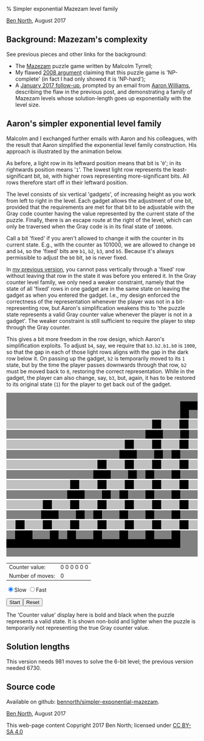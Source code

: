 % Simpler exponential Mazezam level family

<div class="home-link"><p><a href="http://www.redfrontdoor.org/blog/">Ben North</a>, August 2017</p></div>


## Background: Mazezam's complexity

See previous pieces and other links for the background:

- The [Mazezam](https://sites.google.com/site/malcolmsprojects/mazezam-home-page) puzzle game written by Malcolm Tyrrell;
- My flawed [2008 argument](http://redfrontdoor.org/blog/?p=174) claiming that this puzzle game is 'NP-complete' (in fact I had only showed it is 'NP-hard');
- A [January 2017 follow-up](https://bennorth.github.io/exponential-mazezam/index.html), prompted by an email from [Aaron Williams](http://simons-rock.edu/faculty/aaron-williams), describing the flaw in the previous post, and demonstrating a family of Mazezam levels whose solution-length goes up exponentially with the level size.

## Aaron's simpler exponential level family

Malcolm and I exchanged further emails with Aaron and his colleagues, with the result that Aaron simplified the exponential level family construction.  His approach is illustrated by the animation below.

As before, a light row in its leftward position means that bit is '`0`'; in its rightwards position means '`1`'.  The lowest light row represents the least-significant bit, `b0`, with higher rows representing more-significant bits.  All rows therefore start off in their leftward position.

The level consists of six vertical 'gadgets', of increasing height as you work from left to right in the level.  Each gadget allows the adjustment of one bit, provided that the requirements are met for that bit to be adjustable with the Gray code counter having the value represented by the current state of the puzzle.  Finally, there is an escape route at the right of the level, which can only be traversed when the Gray code is in its final state of `100000`.

Call a bit 'fixed' if you aren't allowed to change it with the counter in its current state.  E.g., with the counter as 101000, we are allowed to change `b0` and `b4`, so the 'fixed' bits are `b1`, `b2`, `b3`, and `b5`.  Because it's always permissible to adjust the `b0` bit, `b0` is never fixed.

In [my previous version](https://bennorth.github.io/exponential-mazezam/index.html), you cannot pass vertically through a 'fixed' row without leaving that row in the state it was before you entered it.  In the Gray counter level family, we only need a weaker constraint, namely that the state of all 'fixed' rows in one gadget are in the same state on leaving the gadget as when you entered the gadget.  I.e., my design enforced the correctness of the representation whenever the player was not in a bit-representing row, but Aaron's simplification weakens this to 'the puzzle state represents a valid Gray counter value whenever the player is not in a gadget'.  The weaker constraint is still sufficient to require the player to step through the Gray counter.

This gives a bit more freedom in the row design, which Aaron's simplification exploits.  To adjust `b4`, say, we require that `b3.b2.b1.b0` is `1000`, so that the gap in each of those light rows aligns with the gap in the dark row below it.  On passing up the gadget, `b2` is temporarily moved to its `1` state, but by the time the player passes downwards through that row, `b2` must be moved back to `0`, restoring the correct representation.  While in the gadget, the player can also change, say, `b3`, but, again, it has to be restored to its original state (`1`) for the player to get back out of the gadget.

<div id="game-container"><div id="game-canvas">
<img class="game-slice" id="slice-00" src="aw-slice-00.png">
<img class="game-slice" id="slice-01" src="aw-slice-01.png">
<img class="game-slice" id="slice-02" src="aw-slice-02.png">
<img class="game-slice" id="slice-03" src="aw-slice-03.png">
<img class="game-slice" id="slice-04" src="aw-slice-04.png">
<img class="game-slice" id="slice-05" src="aw-slice-05.png">
<img class="game-slice" id="slice-06" src="aw-slice-06.png">
<img class="game-slice" id="slice-07" src="aw-slice-07.png">
<img class="game-slice" id="slice-08" src="aw-slice-08.png">
<img class="game-slice" id="slice-09" src="aw-slice-09.png">
<img class="game-slice" id="slice-10" src="aw-slice-10.png">
<img class="game-slice" id="slice-11" src="aw-slice-11.png">
<img class="game-slice" id="slice-12" src="aw-slice-12.png">
<img id="player" src="player.png" style="display:none"></div>

<div id="controls">
<table><tr><td>Counter value:</td><td id="counter-value">0 0 0 0 0 0</td></tr>
<tr><td>Number of moves:</td><td id="n-moves">0</td></tr></table>
<form action="">
<input type="radio" name="speed" value="slow" checked="checked">Slow
<input type="radio" name="speed" value="fast">Fast
</form><p id="buttons"><button id="btn-start">Start</button><button id="btn-reset">Reset</button></p></div>
</div>

The 'Counter value' display here is bold and black when the puzzle represents a valid state.  It is shown non-bold and lighter when the puzzle is temporarily not representing the true Gray counter value.

## Solution lengths

This version needs 981 moves to solve the 6-bit level; the previous version needed 6730.

## Source code

Available on github: [bennorth/simpler-exponential-mazezam](https://github.com/bennorth/simpler-exponential-mazezam).


<div class="home-link"><p><a href="http://www.redfrontdoor.org/blog/">Ben North</a>, August 2017</p></div>
<p class="copyright-footer">This web-page content Copyright 2017 Ben North; licensed under <a href="http://creativecommons.org/licenses/by-sa/4.0/">CC BY-SA 4.0</a></p></div>
